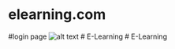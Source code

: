 # elearning.com

#login page
![alt text](image.png)
#   E - L e a r n i n g  
 #   E - L e a r n i n g  
 
